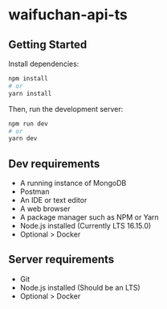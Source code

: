# waifuchan-api-ts

## Getting Started

Install dependencies:

```bash
npm install
# or
yarn install
```

Then, run the development server:

```bash
npm run dev
# or
yarn dev
```

## Dev requirements

-   A running instance of MongoDB
-   Postman
-   An IDE or text editor
-   A web browser
-   A package manager such as NPM or Yarn
-   Node.js installed (Currently LTS 16.15.0)
-   Optional > Docker

## Server requirements

-   Git
-   Node.js installed (Should be an LTS)
-   Optional > Docker
